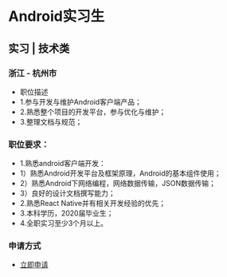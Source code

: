 
# Android实习生
## 实习  |  技术类
### 浙江 - 杭州市

- 职位描述
- 1.参与开发与维护Android客户端产品；
- 2.熟悉整个项目的开发平台，参与优化与维护；
- 3.整理文档与规范；

### 职位要求：
- 1.熟悉android客户端开发：
- 1）熟悉Android开发平台及框架原理，Android的基本组件使用；
- 2）熟悉Android下网络编程，网络数据传输，JSON数据传输；
- 3）良好的设计文档撰写能力；
- 2.熟悉React Native并有相关开发经验的优先；
- 3.本科学历，2020届毕业生；
- 4.全职实习至少3个月以上。
### 申请方式
- <a href="mailto:hr@tuya.com?subject=求职简历-Android实习生-来自GitHub">立即申请</a>